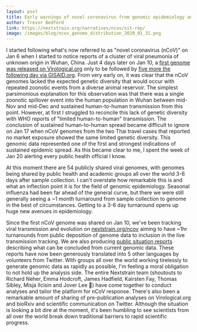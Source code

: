 ```yaml
---
layout: post
title: Early warnings of novel coronavirus from genomic epidemiology and the global open scientific response
author: Trevor Bedford
link: https://nextstrain.org/narratives/ncov/sit-rep/
image: /images/blog/ncov_genome_distribution_2020_01_31.png
---
```


I started following what's now referred to as "novel coronavirus (nCoV)" on Jan 6 when I started to notice reports of a cluster of viral pneumonia of unknown origin in Wuhan, China.
Just 4 days later on Jan 10, a [first genome was released on Virological.org](http://virological.org/t/novel-2019-coronavirus-genome/319) only to be followed by [five more the following day via GISAID.org](https://www.gisaid.org/).
From very early on, it was clear that the nCoV genomes lacked the expected genetic diversity that would occur with repeated zoonotic events from a diverse animal reservoir.
The simplest parsimonious explanation for this observation was that there was a single zoonotic spillover event into the human population in Wuhan between mid-Nov and mid-Dec and sustained human-to-human transmission from this point.
However, at first I struggled to reconcile this lack of genetic diversity with WHO reports of "limited human-to-human" transmission.
The conclusion of sustained human-to-human spread became difficult to ignore on Jan 17 when nCoV genomes from the two Thai travel cases that reported no market exposure showed the same limited genetic diversity.
This genomic data represented one of the first and strongest indications of sustained epidemic spread.
As this became clear to me, I spent the week of Jan 20 alerting every public health official I know.

At this moment there are 54 publicly shared viral genomes, with genomes being shared by public health and academic groups all over the world 3-6 days after sample collection.
I can't overstate how remarkable this is and what an inflection point it is for the field of genomic epidemiology.
Seasonal influenza had been far ahead of the general curve, but there we were still generally seeing a ~1 month turnaround from sample collection to genome in the best of circumstances.
Getting to a 3-6 day turnaround opens up huge new avenues in epidemiology.

Since the first nCoV genome was shared on Jan 10, we've been tracking viral transmission and evolution on [nextstrain.org/ncov](https://nextstrain.org/ncov) aiming to have ~1hr turnarounds from public deposition of genome data to inclusion in the live transmission tracking.
We are also producing [public situation reports](https://nextstrain.org/narratives/ncov/sit-rep/) describing what can be concluded from current genomic data.
These reports have now been generously translated into 5 other languages by volunteers from Twitter.
With groups all over the world working tirelessly to generate genomic data as rapidly as possible, I'm feeling a moral obligation to not hold up the analysis side.
The entire Nextstrain team (shoutouts to Richard Neher, Emma Hodcroft, James Hadfield, Kairsten Fay, Thomas Sibley, Misja Ilcisin and Jover Lee 🙌) have come together to conduct analyses and tailor the platform for nCoV response.
There's also been a remarkable amount of sharing of pre-publication analyses on Virological.org and bioRxiv and scientific communication on Twitter.
Although the situation is looking a bit dire at the moment, it's been humbling to see scientists from all over the world break down traditional barriers to rapid scientific progress.
